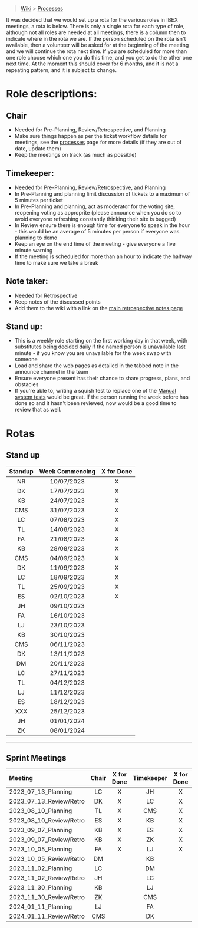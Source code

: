 > [Wiki](Home) > [Processes](Processes)

It was decided that we would set up a rota for the various roles in IBEX meetings, a rota is below. There is only a single rota for each type of role, although not all roles are needed at all meetings, there is a column then to indicate where in the rota we are. If the person scheduled on the rota isn't available, then a volunteer will be asked for at the beginning of the meeting and we will continue the rota next time. If you are scheduled for more than one role choose which one you do this time, and you get to do the other one next time. At the moment this should cover for 6 months, and it is not a repeating pattern, and it is subject to change.

# Role descriptions:
## Chair 
* Needed for Pre-Planning, Review/Retrospective, and Planning
* Make sure things happen as per the ticket workflow details for meetings, see the [processes](Processes) page for more details (if they are out of date, update them)
* Keep the meetings on track (as much as possible)

## Timekeeper:
* Needed for Pre-Planning, Review/Retrospective, and Planning
* In Pre-Planning and planning limit discussion of tickets to a maximum of 5 minutes per ticket
* In Pre-Planning and planning, act as moderator for the voting site, reopening voting as approprite (please announce when you do so to avoid everyone refreshing constantly thinking their site is bugged)
* In Review ensure there is enough time for everyone to speak in the hour - this would be an average of 5 minutes per person if everyone was planning to demo
* Keep an eye on the end time of the meeting - give everyone a five minute warning
* If the meeting is scheduled for more than an hour to indicate the halfway time to make sure we take a break

## Note taker:
* Needed for Retrospective
* Keep notes of the discussed points
* Add them to the wiki with a link on the [main retrospective notes page](Retrospective-Notes)

## Stand up:
* This is a weekly role starting on the first working day in that week, with substitutes being decided daily if the named person is unavailable last minute - if you know you are unavailable for the week swap with someone
* Load and share the web pages as detailed in the tabbed note in the announce channel in the team
* Ensure everyone present has their chance to share progress, plans, and obstacles
* If you're able to, writing a squish test to replace one of the [Manual system tests](https://github.com/ISISComputingGroup/ibex_developers_manual/wiki/Manual-System-Tests) would be great. If the person running the week before has done so and it hasn't been reviewed, now would be a good time to review that as well. 

# Rotas

## Stand up
 | Standup | Week Commencing | X for Done |
 | :-----: | :-------------: | :--------: |
 |NR  | 10/07/2023 | X |
 |DK  | 17/07/2023 | X |
 |KB  | 24/07/2023 | X |
 |CMS | 31/07/2023 | X |
 |LC  | 07/08/2023 | X |
 |TL  | 14/08/2023 | X |
 |FA  | 21/08/2023 | X |
 |KB  | 28/08/2023 | X |
 |CMS | 04/09/2023 | X |
 |DK  | 11/09/2023 | X |
 |LC  | 18/09/2023 | X |
 |TL  | 25/09/2023 | X |
 |ES  | 02/10/2023 | X |
 |JH  | 09/10/2023 | |
 |FA  | 16/10/2023 | |
 |LJ  | 23/10/2023 | |
 |KB | 30/10/2023 | |
 |CMS  | 06/11/2023 | |
 |DK  | 13/11/2023 | |
 |DM  | 20/11/2023 | |
 |LC  | 27/11/2023 | |
 |TL  | 04/12/2023 | |
 |LJ  | 11/12/2023 | |
 |ES  | 18/12/2023 | |
 |XXX | 25/12/2023 | |
 | JH   | 01/01/2024 | |
 | ZK   | 08/01/2024 | |

***

## Sprint Meetings
| Meeting| Chair | X for Done | Timekeeper | X for Done | Note taker | X for Done |
| :------| :---: | :--------: | :--------: | :--------: | :--------: | :--------: |
| 2023_07_13_Planning| LC | X | JH| X | |  |
| 2023_07_13_Review/Retro| DK | X | LC| X | ES| X |
| 2023_08_10_Planning| TL | X | CMS| X | |  |
| 2023_08_10_Review/Retro| ES | X | KB| X | DK| X |
| 2023_09_07_Planning| KB | X | ES| X | |  |
| 2023_09_07_Review/Retro| KB | X  | ZK| X | LJ | X |
| 2023_10_05_Planning| FA | X | LJ | X | |  |
| 2023_10_05_Review/Retro| DM |  | KB|  | LJ|  |
| 2023_11_02_Planning| LC |  | DM|  | |  |
| 2023_11_02_Review/Retro| JH |  | LC|  | ZK|  |
| 2023_11_30_Planning| KB |  | LJ|  | |  |
| 2023_11_30_Review/Retro| ZK |  | CMS|  | LC|  |
| 2024_01_11_Planning| LJ |  | FA|  | |  |
| 2024_01_11_Review/Retro| CMS |  | DK|  | TL|  |

